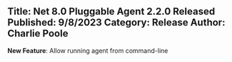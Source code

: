 Title: Net 8.0 Pluggable Agent 2.2.0 Released
Published: 9/8/2023
Category: Release
Author: Charlie Poole
---
__New Feature__: Allow running agent from command-line
